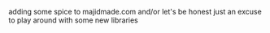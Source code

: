 adding some spice to majidmade.com and/or let's be honest just an excuse to play around with some new libraries